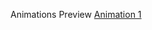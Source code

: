Animations Preview
[Animation 1](https://user-images.githubusercontent.com/72566779/241398581-b0398dae-aa08-4055-84dc-aa76a0b50bc3.MP4)
